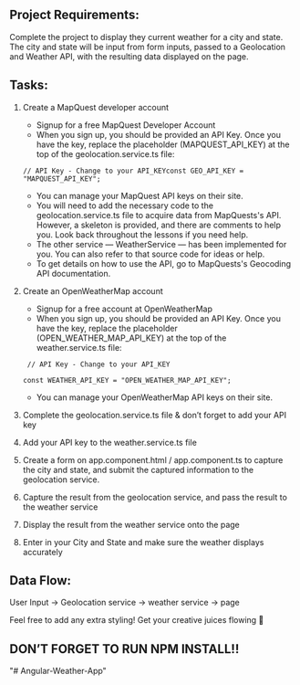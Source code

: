 ## Project Requirements:
Complete the project to display they current weather for a city and state.  The city and state will be input from form inputs, passed to a Geolocation and Weather API, with the resulting data displayed on the page.

## Tasks:
1.	 Create a MapQuest developer account 
        * Signup for a free MapQuest Developer Account
        * When you sign up, you should be provided an API Key. Once you have the key, replace the placeholder (MAPQUEST_API_KEY) at the top of the geolocation.service.ts file:

        ```// API Key - Change to your API_KEYconst GEO_API_KEY = "MAPQUEST_API_KEY";```
        * You can manage your MapQuest API keys on their site.
        * You will need to add the necessary code to the geolocation.service.ts file to acquire data from MapQuests's API. However, a skeleton is provided, and there are comments to help you. Look back throughout the lessons if you need help. 
        * The other service — WeatherService — has been implemented for you. You can also refer to that source code for ideas or help.
        * To get details on how to use the API, go to MapQuests's Geocoding API documentation.

2.	Create an OpenWeatherMap account 
    * Signup for a free account at OpenWeatherMap
    * When you sign up, you should be provided an API Key. Once you have the key, replace the placeholder (OPEN_WEATHER_MAP_API_KEY) at the top of the weather.service.ts file:

    ``` // API Key - Change to your API_KEY```

    ```const WEATHER_API_KEY = "OPEN_WEATHER_MAP_API_KEY";```
    * You can manage your OpenWeatherMap API keys on their site.

3.	Complete the geolocation.service.ts  file & don’t forget to add your API key
4.	Add your API key to the weather.service.ts  file
5.	Create a form on app.component.html / app.component.ts to capture the city and state, and submit the captured information to the geolocation service.
6.	Capture the result from the geolocation service, and pass the result to the weather service
7.	Display the result from the weather service onto the page
8.	Enter in your City and State and make sure the weather displays accurately

## Data Flow:

User Input -> Geolocation service -> weather service -> page


Feel free to add any extra styling! Get your creative juices flowing 


## **DON’T FORGET TO RUN NPM INSTALL!!**	
"# Angular-Weather-App" 
